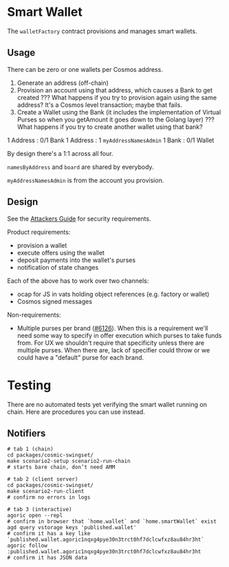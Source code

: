 # Smart Wallet

The `walletFactory` contract provisions and manages smart wallets.

## Usage

There can be zero or one wallets per Cosmos address.

1. Generate an address (off-chain)
2. Provision an account using that address, which causes a Bank to get created
   ??? What happens if you try to provision again using the same address? It's a Cosmos level transaction; maybe that fails.
3. Create a Wallet using the Bank (it includes the implementation of Virtual Purses so when you getAmount it goes down to the Golang layer)
   ??? What happens if you try to create another wallet using that bank?

1 Address : 0/1 Bank
1 Address : 1 `myAddressNamesAdmin`
1 Bank : 0/1 Wallet

By design there's a 1:1 across all four.

`namesByAddress` and `board` are shared by everybody.

`myAddressNamesAdmin` is from the account you provision.

## Design

See the [Attackers Guide](src/AttackersGuide.md) for security requirements.

Product requirements:

- provision a wallet
- execute offers using the wallet
- deposit payments into the wallet's purses
- notification of state changes

Each of the above has to work over two channels:

- ocap for JS in vats holding object references (e.g. factory or wallet)
- Cosmos signed messages

Non-requirements:

- Multiple purses per brand ([#6126](https://github.com/Agoric/agoric-sdk/issues/6126)). When this is a requirement we'll need some way to specify in offer execution which purses to take funds from. For UX we shouldn't require that specificity unless there are multiple purses. When there are, lack of specifier could throw or we could have a "default" purse for each brand.

# Testing

There are no automated tests yet verifying the smart wallet running on chain. Here are procedures you can use instead.

## Notifiers

```
# tab 1 (chain)
cd packages/cosmic-swingset/
make scenario2-setup scenario2-run-chain
# starts bare chain, don’t need AMM

# tab 2 (client server)
cd packages/cosmic-swingset/
make scenario2-run-client
# confirm no errors in logs

# tab 3 (interactive)
agoric open --repl
# confirm in browser that `home.wallet` and `home.smartWallet` exist
agd query vstorage keys 'published.wallet'
# confirm it has a key like `published.wallet.agoric1nqxg4pye30n3trct0hf7dclcwfxz8au84hr3ht`
agoric follow :published.wallet.agoric1nqxg4pye30n3trct0hf7dclcwfxz8au84hr3ht
# confirm it has JSON data
```
